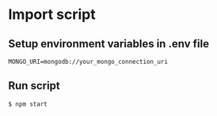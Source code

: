 # Import script

## Setup environment variables in .env file
```
MONGO_URI=mongodb://your_mongo_connection_uri
```

## Run script
```
$ npm start
```
